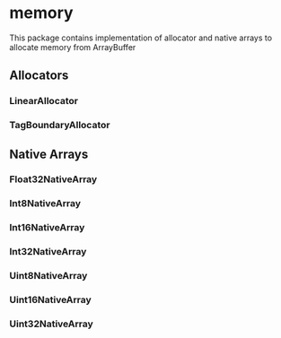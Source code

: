 # memory

This package contains implementation of allocator and native arrays to allocate memory from ArrayBuffer

## Allocators
### LinearAllocator
### TagBoundaryAllocator

## Native Arrays
### Float32NativeArray
### Int8NativeArray
### Int16NativeArray
### Int32NativeArray
### Uint8NativeArray
### Uint16NativeArray
### Uint32NativeArray

